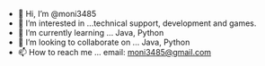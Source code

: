 - 👋 Hi, I’m @moni3485
- 👀 I’m interested in ...technical support, development and games.
- 🌱 I’m currently learning ... Java, Python
- 💞️ I’m looking to collaborate on ... Java, Python
- 📫 How to reach me ... email: moni3485@gmail.com

<!---
moni3485/moni3485 is a ✨ special ✨ repository because its `README.md` (this file) appears on your GitHub profile.
You can click the Preview link to take a look at your changes.
--->
